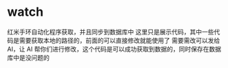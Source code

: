 # watch

红米手环自动化程序获取，并且同步到数据库中
这里只是展示代码，其中一些代码是需要获取本地的路径的，前面的可以直接修改就能使用了
需要需改可以发给 AI，让 AI 帮你们进行修改，这个代码是可以成功获取到数据的，同时保存在数据库中是没问题的
